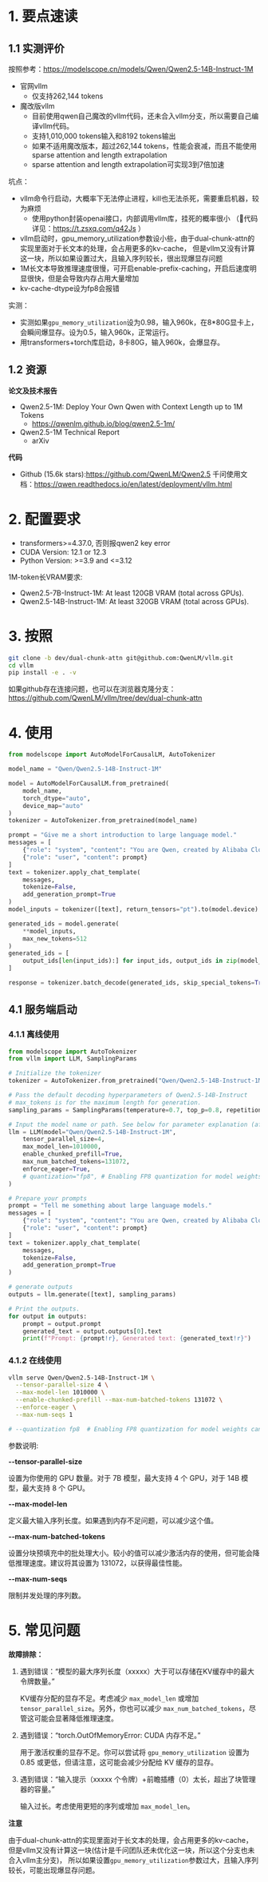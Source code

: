 # 1. 要点速读

## 1.1 实测评价

按照参考：https://modelscope.cn/models/Qwen/Qwen2.5-14B-Instruct-1M

- 官网vllm
  - 仅支持262,144 tokens
- 魔改版vllm
  - 目前使用qwen自己魔改的vllm代码，还未合入vllm分支，所以需要自己编译vllm代码。
  - 支持1,010,000 tokens输入和8192 tokens输出
  - 如果不适用魔改版本，超过262,144 tokens，性能会衰减，而且不能使用sparse attention and length extrapolation 
  - sparse attention and length extrapolation可实现3到7倍加速 

坑点：
- vllm命令行启动，大概率下无法停止进程，kill也无法杀死，需要重启机器，较为麻烦
  - 使用python封装openai接口，内部调用vllm库，挂死的概率很小 （🎯代码详见：https://t.zsxq.com/q42Js ）
- vllm启动时，gpu_memory_utilization参数设小些，由于dual-chunk-attn的实现里面对于长文本的处理，会占用更多的kv-cache，
   但是vllm又没有计算这一块，所以如果设置过大，且输入序列较长，很出现爆显存问题
- 1M长文本导致推理速度很慢，可开启enable-prefix-caching，开启后速度明显很快，但是会导致内存占用大量增加
- kv-cache-dtype设为fp8会报错

实测：
- 实测如果`gpu_memory_utilization`设为0.98，输入960k，在8*80G显卡上，会瞬间爆显存。设为0.5，输入960k，正常运行。
- 用transformers+torch库启动，8卡80G，输入960k，会爆显存。

## 1.2 资源

**论文及技术报告**
- Qwen2.5-1M: Deploy Your Own Qwen with Context Length up to 1M Tokens
  - https://qwenlm.github.io/blog/qwen2.5-1m/
- Qwen2.5-1M Technical Report
  - arXiv

**代码**
- Github (15.6k stars):https://github.com/QwenLM/Qwen2.5
千问使用文档：https://qwen.readthedocs.io/en/latest/deployment/vllm.html

# 2. 配置要求

- transformers>=4.37.0, 否则报qwen2 key error
- CUDA Version: 12.1 or 12.3
- Python Version: >=3.9 and <=3.12

1M-token长VRAM要求:
- Qwen2.5-7B-Instruct-1M: At least 120GB VRAM (total across GPUs).
- Qwen2.5-14B-Instruct-1M: At least 320GB VRAM (total across GPUs).

# 3. 按照

```bash
git clone -b dev/dual-chunk-attn git@github.com:QwenLM/vllm.git
cd vllm
pip install -e . -v
```

如果github存在连接问题，也可以在浏览器克隆分支：https://github.com/QwenLM/vllm/tree/dev/dual-chunk-attn

# 4. 使用

````python
from modelscope import AutoModelForCausalLM, AutoTokenizer

model_name = "Qwen/Qwen2.5-14B-Instruct-1M"

model = AutoModelForCausalLM.from_pretrained(
    model_name,
    torch_dtype="auto",
    device_map="auto"
)
tokenizer = AutoTokenizer.from_pretrained(model_name)

prompt = "Give me a short introduction to large language model."
messages = [
    {"role": "system", "content": "You are Qwen, created by Alibaba Cloud. You are a helpful assistant."},
    {"role": "user", "content": prompt}
]
text = tokenizer.apply_chat_template(
    messages,
    tokenize=False,
    add_generation_prompt=True
)
model_inputs = tokenizer([text], return_tensors="pt").to(model.device)

generated_ids = model.generate(
    **model_inputs,
    max_new_tokens=512
)
generated_ids = [
    output_ids[len(input_ids):] for input_ids, output_ids in zip(model_inputs.input_ids, generated_ids)
]

response = tokenizer.batch_decode(generated_ids, skip_special_tokens=True)[0]
````

## 4.1 服务端启动
### 4.1.1 离线使用

```python
from modelscope import AutoTokenizer
from vllm import LLM, SamplingParams

# Initialize the tokenizer
tokenizer = AutoTokenizer.from_pretrained("Qwen/Qwen2.5-14B-Instruct-1M")

# Pass the default decoding hyperparameters of Qwen2.5-14B-Instruct
# max_tokens is for the maximum length for generation.
sampling_params = SamplingParams(temperature=0.7, top_p=0.8, repetition_penalty=1.05, max_tokens=512)

# Input the model name or path. See below for parameter explanation (after the example of openai-like server).
llm = LLM(model="Qwen/Qwen2.5-14B-Instruct-1M",
    tensor_parallel_size=4,
    max_model_len=1010000,
    enable_chunked_prefill=True,
    max_num_batched_tokens=131072,
    enforce_eager=True,
    # quantization="fp8", # Enabling FP8 quantization for model weights can reduce memory usage.
)

# Prepare your prompts
prompt = "Tell me something about large language models."
messages = [
    {"role": "system", "content": "You are Qwen, created by Alibaba Cloud. You are a helpful assistant."},
    {"role": "user", "content": prompt}
]
text = tokenizer.apply_chat_template(
    messages,
    tokenize=False,
    add_generation_prompt=True
)

# generate outputs
outputs = llm.generate([text], sampling_params)

# Print the outputs.
for output in outputs:
    prompt = output.prompt
    generated_text = output.outputs[0].text
    print(f"Prompt: {prompt!r}, Generated text: {generated_text!r}")
```

### 4.1.2 在线使用

```bash
vllm serve Qwen/Qwen2.5-14B-Instruct-1M \
  --tensor-parallel-size 4 \
  --max-model-len 1010000 \
  --enable-chunked-prefill --max-num-batched-tokens 131072 \
  --enforce-eager \
  --max-num-seqs 1

# --quantization fp8  # Enabling FP8 quantization for model weights can reduce memory usage.
```

参数说明:

**--tensor-parallel-size**

设置为你使用的 GPU 数量。对于 7B 模型，最大支持 4 个 GPU，对于 14B 模型，最大支持 8 个 GPU。

**--max-model-len**

定义最大输入序列长度。如果遇到内存不足问题，可以减少这个值。

**--max-num-batched-tokens**

设置分块预填充中的批处理大小。较小的值可以减少激活内存的使用，但可能会降低推理速度。建议将其设置为 131072，以获得最佳性能。

**--max-num-seqs**

限制并发处理的序列数。

# 5. 常见问题

**故障排除：**

1. 遇到错误：“模型的最大序列长度（xxxxx）大于可以存储在KV缓存中的最大令牌数量。”

   KV缓存分配的显存不足。考虑减少 `max_model_len` 或增加 `tensor_parallel_size`。另外，你也可以减少 `max_num_batched_tokens`，尽管这可能会显著降低推理速度。

2. 遇到错误：“torch.OutOfMemoryError: CUDA 内存不足。”

   用于激活权重的显存不足。你可以尝试将 `gpu_memory_utilization` 设置为 0.85 或更低，但请注意，这可能会减少分配给 KV 缓存的显存。

3. 遇到错误：“输入提示（xxxxx 个令牌）+前瞻插槽（0）太长，超出了块管理器的容量。”

   输入过长。考虑使用更短的序列或增加 `max_model_len`。

**注意**

由于dual-chunk-attn的实现里面对于长文本的处理，会占用更多的kv-cache，但是vllm又没有计算这一块(估计是千问团队还未优化这一块，所以这个分支也未合入vllm主分支)，
所以如果设置`gpu_memory_utilization`参数过大，且输入序列较长，可能出现爆显存问题。
